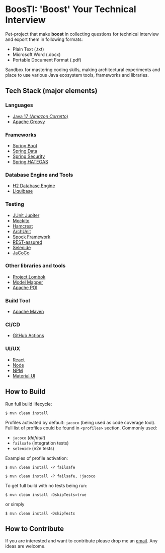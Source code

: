 # BoosTI: 'Boost' Your Technical Interview

Pet-project that make **boost** in collecting questions for technical interview and export them in following formats:

- Plain Text (.txt)
- Microsoft Word (.docx)
- Portable Document Format (.pdf)

Sandbox for mastering coding skills, making architectural experiments and place to use various Java ecosystem tools,
frameworks and libraries.

## Tech Stack (major elements)

### Languages

- [Java 17 (_Amazon Corretto_)](https://docs.aws.amazon.com/corretto/latest/corretto-17-ug/what-is-corretto-17.html)
- [Apache Groovy](https://groovy-lang.org/)

### Frameworks

- [Spring Boot](https://spring.io/projects/spring-boot)
- [Spring Data](https://spring.io/projects/spring-data)
- [Spring Security](https://spring.io/projects/spring-security)
- [Spring HATEOAS](https://spring.io/projects/spring-hateoas)

### Database Engine and Tools

- [H2 Database Engine](https://www.h2database.com/html/main.html)
- [Liquibase](https://liquibase.org/)

### Testing

- [JUnit Jupiter](https://junit.org/junit5/)
- [Mockito](https://site.mockito.org/)
- [Hamcrest](http://hamcrest.org/)
- [ArchUnit](https://www.archunit.org/)
- [Spock Framework](https://spockframework.org/)
- [REST-assured](https://rest-assured.io/)
- [Selenide](https://selenide.org/)
- [JaCoCo](https://www.eclemma.org/jacoco/)

### Other libraries and tools

- [Project Lombok](https://projectlombok.org/)
- [Model Mapper](http://modelmapper.org/)
- [Apache POI](https://poi.apache.org/)

### Build Tool

- [Apache Maven](https://maven.apache.org/)

### CI/CD

- [GitHub Actions](https://docs.github.com/en/actions)

### UI/UX

- [React](https://reactjs.org/)
- [Node](https://nodejs.org/en/)
- [NPM](https://www.npmjs.com/)
- [Material UI](https://mui.com/)

## How to Build

Run full build lifecycle:

`$ mvn clean install`

Profiles activated by default: `jacoco` (being used as code coverage tool). Full list of profiles could be found
in `<profiles>` section. Commonly used:

- `jacoco` (_default_)
- `failsafe` (integration tests)
- `selenide` (e2e tests)

Examples of profile activation:

`$ mvn clean install -P failsafe`

`$ mvn clean install -P failsafe, !jacoco`

To get full build with no tests being run:

`$ mvn clean install -DskipTests=true`

or simply

`$ mvn clean install -DskipTests`

## How to Contribute

If you are interested and want to contribute please drop me an [email](mailto:oleg.anastassov@gmail.com). Any ideas are welcome.
